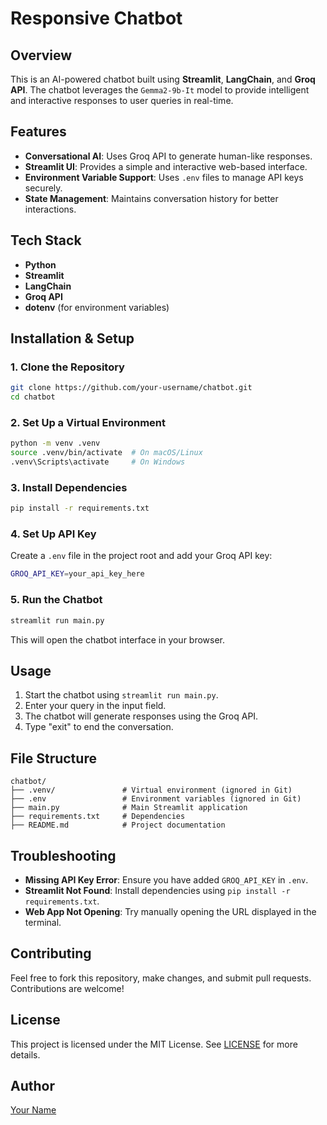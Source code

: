 # Responsive Chatbot

## Overview
This is an AI-powered chatbot built using **Streamlit**, **LangChain**, and **Groq API**. The chatbot leverages the `Gemma2-9b-It` model to provide intelligent and interactive responses to user queries in real-time.

## Features
- **Conversational AI**: Uses Groq API to generate human-like responses.
- **Streamlit UI**: Provides a simple and interactive web-based interface.
- **Environment Variable Support**: Uses `.env` files to manage API keys securely.
- **State Management**: Maintains conversation history for better interactions.

## Tech Stack
- **Python**
- **Streamlit**
- **LangChain**
- **Groq API**
- **dotenv** (for environment variables)

## Installation & Setup

### 1. Clone the Repository
```sh
git clone https://github.com/your-username/chatbot.git
cd chatbot
```

### 2. Set Up a Virtual Environment
```sh
python -m venv .venv
source .venv/bin/activate  # On macOS/Linux
.venv\Scripts\activate     # On Windows
```

### 3. Install Dependencies
```sh
pip install -r requirements.txt
```

### 4. Set Up API Key
Create a `.env` file in the project root and add your Groq API key:
```sh
GROQ_API_KEY=your_api_key_here
```

### 5. Run the Chatbot
```sh
streamlit run main.py
```
This will open the chatbot interface in your browser.

## Usage
1. Start the chatbot using `streamlit run main.py`.
2. Enter your query in the input field.
3. The chatbot will generate responses using the Groq API.
4. Type "exit" to end the conversation.

## File Structure
```
chatbot/
├── .venv/               # Virtual environment (ignored in Git)
├── .env                 # Environment variables (ignored in Git)
├── main.py              # Main Streamlit application
├── requirements.txt     # Dependencies
├── README.md            # Project documentation
```

## Troubleshooting
- **Missing API Key Error**: Ensure you have added `GROQ_API_KEY` in `.env`.
- **Streamlit Not Found**: Install dependencies using `pip install -r requirements.txt`.
- **Web App Not Opening**: Try manually opening the URL displayed in the terminal.

## Contributing
Feel free to fork this repository, make changes, and submit pull requests. Contributions are welcome!

## License
This project is licensed under the MIT License. See [LICENSE](LICENSE) for more details.

## Author
[Your Name](https://github.com/your-username)

